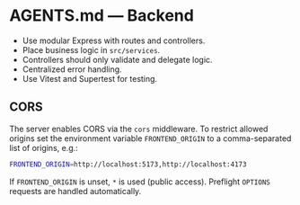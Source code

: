 # AGENTS.md — Backend

- Use modular Express with routes and controllers.
- Place business logic in `src/services`.
- Controllers should only validate and delegate logic.
- Centralized error handling.
- Use Vitest and Supertest for testing.

## CORS

The server enables CORS via the `cors` middleware. To restrict allowed origins set the environment variable `FRONTEND_ORIGIN` to a comma-separated list of origins, e.g.:

```bash
FRONTEND_ORIGIN=http://localhost:5173,http://localhost:4173
```

If `FRONTEND_ORIGIN` is unset, `*` is used (public access). Preflight `OPTIONS` requests are handled automatically.
